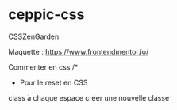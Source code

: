 # ceppic-css

CSSZenGarden

Maquette :
https://www.frontendmentor.io/

Commenter en css /* 

* Pour le reset en CSS

class à chaque espace créer une nouvelle classe

